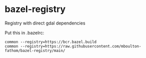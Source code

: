 # bazel-registry

Registry with direct gdal dependencies

Put this in .bazelrc:

```
common --registry=https://bcr.bazel.build
common --registry=https://raw.githubusercontent.com/mboulton-fathom/bazel-registry/main/
```
